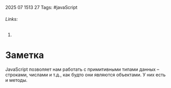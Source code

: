 2025 07 1513 27
Tags: #javaScript 
###### Links: 
1) 
# Заметка
JavaScript позволяет нам работать с примитивными типами данных – строками, числами и т.д., как будто они являются объектами. У них есть и методы.
